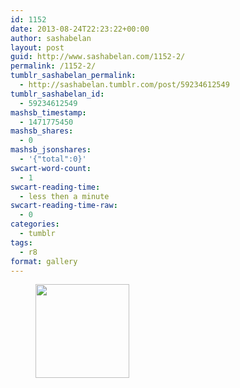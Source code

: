 ```yaml
---
id: 1152
date: 2013-08-24T22:23:22+00:00
author: sashabelan
layout: post
guid: http://www.sashabelan.com/1152-2/
permalink: /1152-2/
tumblr_sashabelan_permalink:
  - http://sashabelan.tumblr.com/post/59234612549
tumblr_sashabelan_id:
  - 59234612549
mashsb_timestamp:
  - 1471775450
mashsb_shares:
  - 0
mashsb_jsonshares:
  - '{"total":0}'
swcart-word-count:
  - 1
swcart-reading-time:
  - less then a minute
swcart-reading-time-raw:
  - 0
categories:
  - tumblr
tags:
  - r8
format: gallery
---
```

<div id='gallery-529' class='gallery galleryid-1152 gallery-columns-3 gallery-size-thumbnail'>
  <figure class='gallery-item'> 
  
  <div class='gallery-icon portrait'>
    <a href='http://www.sashabelan.ru/1152-2/attachment/1153/'><img width="150" height="150" src="http://www.sashabelan.ru/wp-content/uploads/2013/08/tumblr_ms23iyHfT41qarj97o1_500-150x150.jpg" class="attachment-thumbnail size-thumbnail" alt="" /></a>
  </div></figure>
</div>